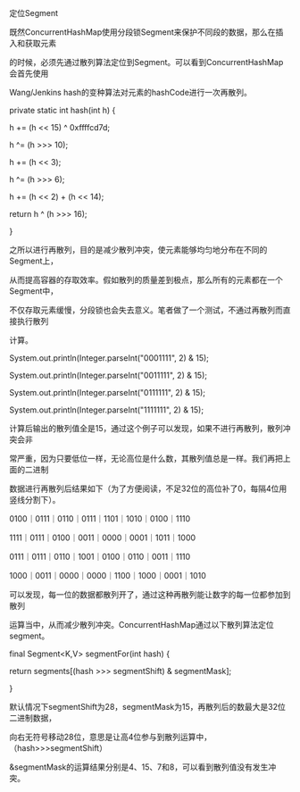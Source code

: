 定位Segment

既然ConcurrentHashMap使用分段锁Segment来保护不同段的数据，那么在插入和获取元素

的时候，必须先通过散列算法定位到Segment。可以看到ConcurrentHashMap会首先使用

Wang/Jenkins hash的变种算法对元素的hashCode进行一次再散列。

private static int hash\(int h\) {

h += \(h &lt;&lt; 15\) ^ 0xffffcd7d;

h ^= \(h &gt;&gt;&gt; 10\);

h += \(h &lt;&lt; 3\);

h ^= \(h &gt;&gt;&gt; 6\);

h += \(h &lt;&lt; 2\) + \(h &lt;&lt; 14\);

return h ^ \(h &gt;&gt;&gt; 16\);

}

之所以进行再散列，目的是减少散列冲突，使元素能够均匀地分布在不同的Segment上，

从而提高容器的存取效率。假如散列的质量差到极点，那么所有的元素都在一个Segment中，

不仅存取元素缓慢，分段锁也会失去意义。笔者做了一个测试，不通过再散列而直接执行散列

计算。

System.out.println\(Integer.parseInt\("0001111", 2\) & 15\);

System.out.println\(Integer.parseInt\("0011111", 2\) & 15\);

System.out.println\(Integer.parseInt\("0111111", 2\) & 15\);

System.out.println\(Integer.parseInt\("1111111", 2\) & 15\);

计算后输出的散列值全是15，通过这个例子可以发现，如果不进行再散列，散列冲突会非

常严重，因为只要低位一样，无论高位是什么数，其散列值总是一样。我们再把上面的二进制

数据进行再散列后结果如下（为了方便阅读，不足32位的高位补了0，每隔4位用竖线分割下）。

0100｜0111｜0110｜0111｜1101｜1010｜0100｜1110

1111｜0111｜0100｜0011｜0000｜0001｜1011｜1000

0111｜0111｜0110｜1001｜0100｜0110｜0011｜1110

1000｜0011｜0000｜0000｜1100｜1000｜0001｜1010

可以发现，每一位的数据都散列开了，通过这种再散列能让数字的每一位都参加到散列

运算当中，从而减少散列冲突。ConcurrentHashMap通过以下散列算法定位segment。

final Segment&lt;K,V&gt; segmentFor\(int hash\) {

return segments\[\(hash &gt;&gt;&gt; segmentShift\) & segmentMask\];

}

默认情况下segmentShift为28，segmentMask为15，再散列后的数最大是32位二进制数据，

向右无符号移动28位，意思是让高4位参与到散列运算中，（hash&gt;&gt;&gt;segmentShift）

&segmentMask的运算结果分别是4、15、7和8，可以看到散列值没有发生冲突。

